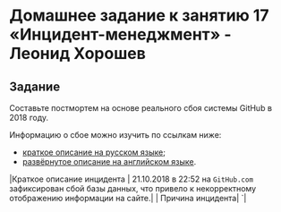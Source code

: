 # Домашнее задание к занятию 17 «Инцидент-менеджмент» - Леонид Хорошев

## Задание

Составьте постмортем на основе реального сбоя системы GitHub в 2018 году.

Информацию о сбое можно изучить по ссылкам ниже:

* [краткое описание на русском языке](https://habr.com/ru/post/427301/);
* [развёрнутое описание на английском языке](https://github.blog/2018-10-30-oct21-post-incident-analysis/).


|Краткое описание инцидента | 21.10.2018 в 22:52 на `GitHub.com` зафиксирован сбой базы данных, что привело к некорректному отображению информации на сайте.|
| Причина инцидента| `|


